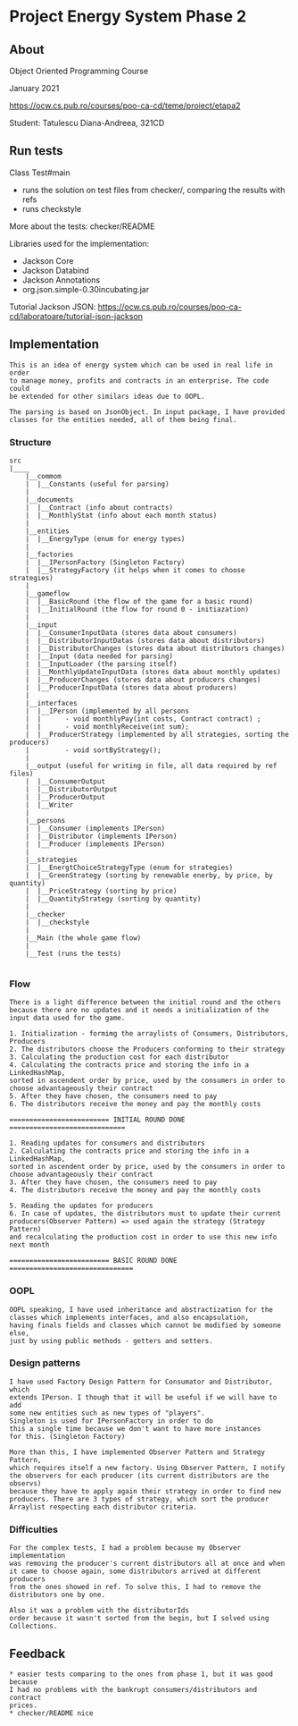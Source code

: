 # Project Energy System Phase 2

## About

Object Oriented Programming Course

January 2021

<https://ocw.cs.pub.ro/courses/poo-ca-cd/teme/proiect/etapa2>

Student: Tatulescu Diana-Andreea, 321CD

## Run tests

Class Test#main
  * runs the solution on test files from checker/, comparing the results with refs
  * runs checkstyle
  
More about the tests: checker/README

Libraries used for the implementation:
* Jackson Core 
* Jackson Databind 
* Jackson Annotations
* org.json.simple-0.30incubating.jar

Tutorial Jackson JSON: 
<https://ocw.cs.pub.ro/courses/poo-ca-cd/laboratoare/tutorial-json-jackson>


## Implementation

	This is an idea of energy system which can be used in real life in order
	to manage money, profits and contracts in an enterprise. The code could
	be extended for other similars ideas due to OOPL. 
	
	The parsing is based on JsonObject. In input package, I have provided 
	classes for the entities needed, all of them being final.

### Structure

```
src
|____
    |__commom
    |  |__Constants (useful for parsing)
    |
    |__documents
    |  |__Contract (info about contracts)
    |  |__MonthlyStat (info about each month status)
    |
    |__entities
    |  |__EnergyType (enum for energy types)
    |
    |__factories
    |  |__IPersonFactory (Singleton Factory)
    |  |__StrategyFactory (it helps when it comes to choose strategies)
    |
    |__gameflow
    |  |__BasicRound (the flow of the game for a basic round)
    |  |__InitialRound (the flow for round 0 - initiazation)
    |
    |__input
    |  |__ConsumerInputData (stores data about consumers)
    |  |__DistributorInputDatas (stores data about distributors)
    |  |__DistributorChanges (stores data about distributors changes)
    |  |__Input (data needed for parsing)
    |  |__InputLoader (the parsing itself)
    |  |__MonthlyUpdateInputData (stores data about monthly updates)
    |  |__ProducerChanges (stores data about producers changes)
    |  |__ProducerInputData (stores data about producers)
    |
    |__interfaces
    |  |__IPerson (implemented by all persons 
    |  |      - void monthlyPay(int costs, Contract contract) ;
    |  |      - void monthlyReceive(int sum);
    |  |__ProducerStrategy (implemented by all strategies, sorting the producers)
    |         - void sortByStrategy();
    |
    |__output (useful for writing in file, all data required by ref files)
    |  |__ConsumerOutput
    |  |__DistributorOutput
    |  |__ProducerOutput
    |  |__Writer
    |
    |__persons
    |  |__Consumer (implements IPerson)
    |  |__Distributor (implements IPerson)
    |  |__Producer (implements IPerson)
    |
    |__strategies
    |  |__EnergtChoiceStrategyType (enum for strategies)
    |  |__GreenStrategy (sorting by renewable enerby, by price, by quantity)
    |  |__PriceStrategy (sorting by price)
    |  |__QuantityStrategy (sorting by quantity)
    |
    |__checker
    |  |__checkstyle
    |
    |__Main (the whole game flow)
    |
    |__Test (runs the tests)
    
```


### Flow

	There is a light difference between the initial round and the others 
	because there are no updates and it needs a initialization of the 
	input data used for the game.
	
	1. Initialization - formimg the arraylists of Consumers, Distributors, 
	Producers
	2. The distributors choose the Producers conforming to their strategy
	3. Calculating the production cost for each distributor
	4. Calculating the contracts price and storing the info in a LinkedHashMap,
	sorted in ascendent order by price,	used by the consumers in order to 
	choose advantageously their contract
	5. After they have chosen, the consumers need to pay
	6. The distributors receive the money and pay the monthly costs
	
	========================= INITIAL ROUND DONE ============================= 
	
	1. Reading updates for consumers and distributors
	2. Calculating the contracts price and storing the info in a LinkedHashMap,
	sorted in ascendent order by price,	used by the consumers in order to 
	choose advantageously their contract
	3. After they have chosen, the consumers need to pay
	4. The distributors receive the money and pay the monthly costs
	
	5. Reading the updates for producers
	6. In case of updates, the distributors must to update their current
	producers(Observer Pattern) => used again the strategy (Strategy Pattern) 
	and recalculating the production cost in order to use this new info
	next month
	
	========================= BASIC ROUND DONE ===============================
	

### OOPL

	OOPL speaking, I have used inheritance and abstractization for the 
	classes which implements interfaces, and also encapsulation, 
	having finals fields and classes which cannot be modified by someone else, 
	just by using public methods - getters and setters.


### Design patterns

	I have used Factory Design Pattern for Consumator and Distributor, which
	extends IPerson. I though that it will be useful if we will have to add 
	some new entities such as new types of "players".
	Singleton is used for IPersonFactory in order to do
	this a single time because we don't want to have more instances
	for this. (Singleton Factory)
	
	More than this, I have implemented Observer Pattern and Strategy Pattern, 
	which requires itself a new factory. Using Observer Pattern, I notify
	the observers for each producer (its current distributors are the observs)
	because they have to apply again their strategy in order to find new
	producers. There are 3 types of strategy, which sort the producer 
	Arraylist respecting each distributor criteria.

### Difficulties

	For the complex tests, I had a problem because my Observer implementation
	was removing the producer's current distributors all at once and when 
	it came to choose again, some distributors arrived at different producers
	from the ones showed in ref. To solve this, I had to remove the
	distributors one by one.
	
	Also it was a problem with the distributorIds
	order because it wasn't sorted from the begin, but I solved using Collections.
	
	
## Feedback
	* easier tests comparing to the ones from phase 1, but it was good because
	I had no problems with the bankrupt consumers/distributors and contract
	prices.
	* checker/README nice

